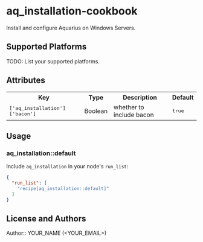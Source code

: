 # aq_installation-cookbook

Install and configure Aquarius on Windows Servers.

## Supported Platforms

TODO: List your supported platforms.

## Attributes

<table>
  <tr>
    <th>Key</th>
    <th>Type</th>
    <th>Description</th>
    <th>Default</th>
  </tr>
  <tr>
    <td><tt>['aq_installation']['bacon']</tt></td>
    <td>Boolean</td>
    <td>whether to include bacon</td>
    <td><tt>true</tt></td>
  </tr>
</table>

## Usage

### aq_installation::default

Include `aq_installation` in your node's `run_list`:

```json
{
  "run_list": [
    "recipe[aq_installation::default]"
  ]
}
```

## License and Authors

Author:: YOUR_NAME (<YOUR_EMAIL>)
